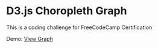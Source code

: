 # D3.js Choropleth Graph

This is a coding challenge for FreeCodeCamp Certification

Demo: [View Graph](https://codepen.io/mehmoodak/full/YRVVEE/)
